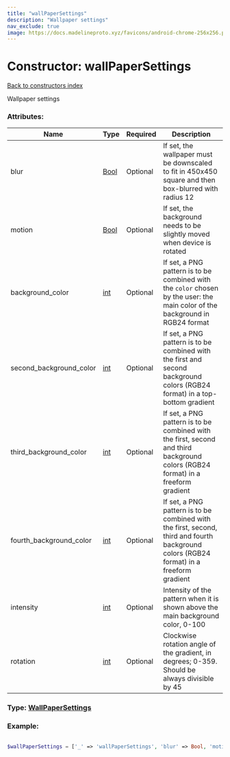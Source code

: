 ```yaml
---
title: "wallPaperSettings"
description: "Wallpaper settings"
nav_exclude: true
image: https://docs.madelineproto.xyz/favicons/android-chrome-256x256.png
---
```

# Constructor: wallPaperSettings  
[Back to constructors index](/API_docs/constructors/index.html)



Wallpaper settings

### Attributes:

| Name     |    Type       | Required | Description |
|----------|---------------|----------|-------------|
|blur|[Bool](/API_docs/types/Bool.html) | Optional|If set, the wallpaper must be downscaled to fit in 450x450 square and then box-blurred with radius 12|
|motion|[Bool](/API_docs/types/Bool.html) | Optional|If set, the background needs to be slightly moved when device is rotated|
|background\_color|[int](/API_docs/types/int.html) | Optional|If set, a PNG pattern is to be combined with the `color` chosen by the user: the main color of the background in RGB24 format|
|second\_background\_color|[int](/API_docs/types/int.html) | Optional|If set, a PNG pattern is to be combined with the first and second background colors (RGB24 format) in a top-bottom gradient|
|third\_background\_color|[int](/API_docs/types/int.html) | Optional|If set, a PNG pattern is to be combined with the first, second and third background colors (RGB24 format) in a freeform gradient|
|fourth\_background\_color|[int](/API_docs/types/int.html) | Optional|If set, a PNG pattern is to be combined with the first, second, third and fourth background colors (RGB24 format) in a freeform gradient|
|intensity|[int](/API_docs/types/int.html) | Optional|Intensity of the pattern when it is shown above the main background color, 0-100|
|rotation|[int](/API_docs/types/int.html) | Optional|Clockwise rotation angle of the gradient, in degrees; 0-359. Should be always divisible by 45|



### Type: [WallPaperSettings](/API_docs/types/WallPaperSettings.html)


### Example:

```php

$wallPaperSettings = ['_' => 'wallPaperSettings', 'blur' => Bool, 'motion' => Bool, 'background_color' => int, 'second_background_color' => int, 'third_background_color' => int, 'fourth_background_color' => int, 'intensity' => int, 'rotation' => int];
```  
